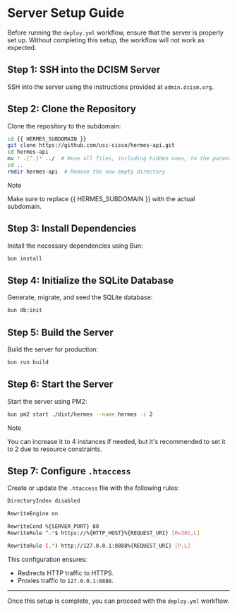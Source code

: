 # Server Setup Guide

Before running the `deploy.yml` workflow, ensure that the server is properly set up. Without completing this setup, the workflow will not work as expected.

## Step 1: SSH into the DCISM Server

SSH into the server using the instructions provided at `admin.dcism.org`.

## Step 2: Clone the Repository

Clone the repository to the subdomain:

```bash
cd {{ HERMES_SUBDOMAIN }}
git clone https://github.com/usc-cisco/hermes-api.git
cd hermes-api
mv * .[^.]* ../  # Move all files, including hidden ones, to the parent directory
cd ..
rmdir hermes-api  # Remove the now-empty directory
```

> [!NOTE]
> Make sure to replace {{ HERMES_SUBDOMAIN }} with the actual subdomain.

## Step 3: Install Dependencies

Install the necessary dependencies using Bun:

```bash
bun install
```

## Step 4: Initialize the SQLite Database

Generate, migrate, and seed the SQLite database:

```bash
bun db:init
```

## Step 5: Build the Server

Build the server for production:

```bash
bun run build
```

## Step 6: Start the Server

Start the server using PM2:

```bash
bun pm2 start ./dist/hermes --name hermes -i 2
```

> [!NOTE]
> You can increase it to 4 instances if needed, but it's recommended to set it to 2 due to resource constraints.

## Step 7: Configure `.htaccess`

Create or update the `.htaccess` file with the following rules:

```bash
DirectoryIndex disabled

RewriteEngine on

RewriteCond %{SERVER_PORT} 80
RewriteRule ^.*$ https://%{HTTP_HOST}%{REQUEST_URI} [R=301,L]

RewriteRule (.*) http://127.0.0.1:8888%{REQUEST_URI} [P,L]
```

This configuration ensures:

- Redirects HTTP traffic to HTTPS.
- Proxies traffic to `127.0.0.1:8888`.

---

Once this setup is complete, you can proceed with the `deploy.yml` workflow.
